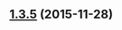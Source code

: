 <a name="1.3.5"></a>
## [1.3.5](https://github.com/hbi99/defiant.js/compare/1.3.4...v1.3.5) (2015-11-28)





